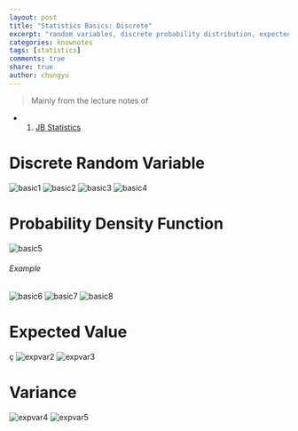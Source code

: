 ```yaml
---
layout: post
title: "Statistics Basics: Discrete"
excerpt: "random variables, discrete probability distribution, expected value, variance"
categories: knownotes
tags: [statistics]
comments: true
share: true
author: chungyu
---
```

> Mainly from the lecture notes of
* 1. [JB Statistics](http://www.jbstatistics.com/)

# Discrete Random Variable
![basic1]({{site.url}}/images/stat/basic1.png)
![basic2]({{site.url}}/images/stat/basic2.png)
![basic3]({{site.url}}/images/stat/basic3.png)
![basic4]({{site.url}}/images/stat/basic4.png)

# Probability Density Function
![basic5]({{site.url}}/images/stat/basic5.png)
###### Example
![basic6]({{site.url}}/images/stat/basic6.png)
![basic7]({{site.url}}/images/stat/basic7.png)
![basic8]({{site.url}}/images/stat/basic8.png)

# Expected Value
ç
![expvar2]({{site.url}}/images/stat/expvar2.png)
![expvar3]({{site.url}}/images/stat/expvar3.png)

# Variance
![expvar4]({{site.url}}/images/stat/expvar4.png)
![expvar5]({{site.url}}/images/stat/expvar5.png)
